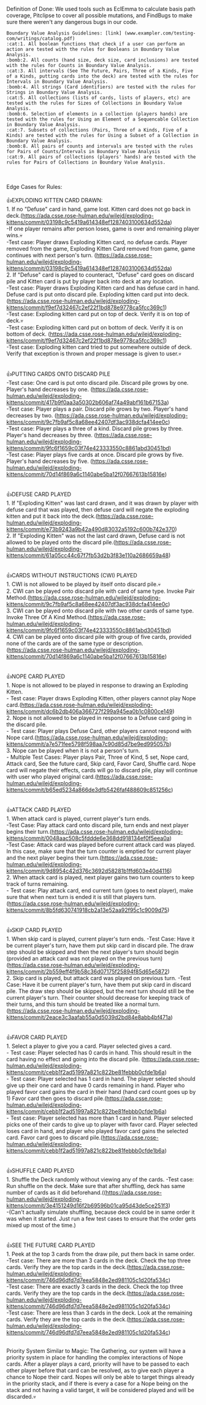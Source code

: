   Definition of Done:
    We used tools such as EclEmma to calculate basis path coverage, Pitclipse to cover all possible mutations, and FindBugs to make sure there weren't any dangerous bugs in our code.
  
    Boundary Value Analysis Guidelines: [link] (www.exampler.com/testing-com/writings/catalog.pdf)  
    :cat:1. All boolean functions that check if a user can perform an action are tested with the rules for Booleans in Boundary Value Analysis.  
    :bomb:2. All counts (hand size, deck size, card inclusions) are tested with the rules for Counts in Boundary Value Analysis.  
    :cat:3. All intervals (See The Future, Pairs, Three of a Kinds, Five of a Kinds, putting cards into the deck) are tested with the rules for Intervals in Boundary Value Analysis.  
    :bomb:4. All strings (Card identifiers) are tested with the rules for Strings in Boundary Value Analysis.  
    :cat:5. All collections (lists of cards, lists of players, etc) are tested with the rules for Sizes of Collections in Boundary Value Analysis.  
    :bomb:6. Selection of elements in a collection (players hands) are tested with the rules for Using an Element of a Sequencable Collection in Boundary Value Analysis.  
    :cat:7. Subsets of collections (Pairs, Three of a Kinds, Five of a Kinds) are tested with the rules for Using a Subset of a Collection in Boundary Value Analysis.  
    :bomb:8. All pairs of counts and intervals are tested with the rules for Pairs of Counts/Intervals in Boundary Value Analysis  
    :cat:9. All pairs of collections (players' hands) are tested with the rules for Pairs of Collections in Boundary Value Analysis.  
<br><br>Edge Cases for Rules:  
	<br>:+1:EXPLODING KITTEN CARD DRAWN:  
	    1. If no "Defuse" card in hand, game lost. Kitten card does not go back in deck.(https://ada.csse.rose-hulman.edu/wilejd/exploding-kittens/commit/03198c9c5419a614348ef1287403100634d552da)  
			-If one player remains after person loses, game is over and remaining player wins.:skull:  
			-Test case: Player draws Exploding Kitten card, no defuse cards.
		    Player removed from the game, Exploding Kitten Card removed from game, game continues with next person's turn. (https://ada.csse.rose-hulman.edu/wilejd/exploding-kittens/commit/03198c9c5419a614348ef1287403100634d552da)  
	    2. If "Defuse" card is played to counteract, "Defuse" card goes on discard pile and 
		Kitten card is put by player back into deck at any location.   
			-Test case: Player draws Exploding Kitten card and has defuse card
			in hand. Defuse card is put onto discard pile. Exploding kitten card put into deck.  (https://ada.csse.rose-hulman.edu/wilejd/exploding-kittens/commit/f9ef7d32467c2ef22f1bd878e9778ca5fcc369c1)  
				-Test case: Exploding kitten card put on top of deck. Verify it is on top of deck.:skull:  
				-Test case: Exploding kitten card put on bottom of deck. Verify it is on bottom of deck.  (https://ada.csse.rose-hulman.edu/wilejd/exploding-kittens/commit/f9ef7d32467c2ef22f1bd878e9778ca5fcc369c1)  
				-Test case: Exploding kitten card tried to put somewhere outside of deck. Verify that 
				exception is thrown and proper message is given to user.:skull:  
    <br><br>:+1:PUTTING CARDS ONTO DISCARD PILE  
	-Test case: One card is put onto discard pile. Discard pile grows by one. Player's
	hand decreases by one. (https://ada.csse.rose-hulman.edu/wilejd/exploding-kittens/commit/417b9f0aa3a50302b606af74a49abf161b67153a)  
	-Test case: Player plays a pair. Discard pile grows by two. Player's hand decreases
	by two. (https://ada.csse.rose-hulman.edu/wilejd/exploding-kittens/commit/9c7fb9af5c8a68ee42407df3ac938dcfa414ee0c)  
	-Test case: Player plays a three of a kind. Discard pile grows by three. Player's
	hand decreases by three. (https://ada.csse.rose-hulman.edu/wilejd/exploding-kittens/commit/9fc6f1659c03f74e423333550c8861abd30451bd)  
	-Test case: Player plays five cards at once. Discard pile grows by five. Player's
	hand decreases by five. (https://ada.csse.rose-hulman.edu/wilejd/exploding-kittens/commit/70d14f869a6c1140abe5ba12f07667613b15816e)  
	<br><br>:+1:DEFUSE CARD PLAYED  
	    1. If "Exploding Kitten" was last card drawn, and it was drawn by player with defuse card
		that was played, then defuse card will negate the exploding kitten and put it back into the
		deck.(https://ada.csse.rose-hulman.edu/wilejd/exploding-kittens/commit/e73b9243a9b42a490d83032a5192c600b742e370)  
	    2. If "Exploding Kitten" was not the last card drawn, Defuse card is not allowed to be
		played onto the discard pile.(https://ada.csse.rose-hulman.edu/wilejd/exploding-kittens/commit/61a05cc44c67f7fb53d2b3f83e110a2686659a48)  
	<br><br>:+1:CARDS WITHOUT INSTRUCTIONS (CWI) PLAYED  
	    1. CWI is not allowed to be played by itself onto discard pile.:skull:  
	    2. CWI can be played onto discard pile with card of same type. Invoke Pair Method.(https://ada.csse.rose-hulman.edu/wilejd/exploding-kittens/commit/9c7fb9af5c8a68ee42407df3ac938dcfa414ee0c)  
	    3. CWI can be played onto discard pile with two other cards of same type. Invoke Three Of A Kind Method.(https://ada.csse.rose-hulman.edu/wilejd/exploding-kittens/commit/9fc6f1659c03f74e423333550c8861abd30451bd)  
	    4. CWI can be played onto discard pile with group of five cards, provided none of the cards are of the same type or description.(https://ada.csse.rose-hulman.edu/wilejd/exploding-kittens/commit/70d14f869a6c1140abe5ba12f07667613b15816e)  
	<br><br>:+1:NOPE CARD PLAYED  
	    1. Nope is not allowed to be played in response to drawing an Exploding Kitten.  
	    	- Test case: Player draws Exploding Kitten, other players cannot play Nope card.(https://ada.csse.rose-hulman.edu/wilejd/exploding-kittens/commit/dc6b2db406a366727f299a945ea0b1c0800ce149)  
	    2. Nope is not allowed to be played in response to a Defuse card going in the discard pile.  
		    - Test case: Player plays Defuse Card, other players cannot respond with Nope card.(https://ada.csse.rose-hulman.edu/wilejd/exploding-kittens/commit/a7e571fee5798f598aa7c90d85d7be9ed995057b)  
	    3. Nope can be played when it is not a person's turn.  
		    - Multiple Test Cases: Player plays Pair, Three of Kind, 5 set, Nope card,
		    Attack card, See the future card, Skip card, Favor Card, Shuffle card.
			Nope card will negate their effects, cards will go to discard pile, play will
			continue with user who played original card.(https://ada.csse.rose-hulman.edu/wilejd/exploding-kittens/commit/b65ed5234a866de3dfb5426faf488609c851256c)  
	<br><br>:+1:ATTACK CARD PLAYED  
	    1. When attack card is played, current player's turn ends.  
			-Test Case: Play attack card onto discard pile,
			turn ends and next player begins their turn.(https://ada.csse.rose-hulman.edu/wilejd/exploding-kittens/commit/0048aac508c5fddde6e368dd918134ef0f5eea0a)  
			-Test Case: Attack card was played before current attack card was
			played. In this case, make sure that the turn counter is emptied
			for current player and the next player begins their turn.(https://ada.csse.rose-hulman.edu/wilejd/exploding-kittens/commit/9d8954c42d376c3692d58281b1ffd603e40d4116)  
	    2. When attack card is played, next player gains two turn counters to keep
	    track of turns remaining.  
	    	- Test case: Play attack card, end current turn 
	    	(goes to next player), make sure that when
			next turn is ended it is still that players turn.(https://ada.csse.rose-hulman.edu/wilejd/exploding-kittens/commit/8b5fd630741918cb2a13e52aa92f95c1c9009d75)  
	<br><br>:+1:SKIP CARD PLAYED  
	    1. When skip card is played, current player's turn ends.
			-Test Case: Have it be current player's turn, have them put skip
			card in discard pile. The draw step should be skipped and then the
			next player's turn should begin (provided an attack card was not 
			played on the previous turn)(https://ada.csse.rose-hulman.edu/wilejd/exploding-kittens/commit/2b559eff4f9b58c36d07175f25894f85d65e5872)  
	    2. Skip card is played, but attack card was played on previous turn.
			-Test Case: Have it be current player's turn, have them put skip
			card in discard pile. The draw step should be skipped, but the next
			turn should still be the current player's turn. Their counter should
			decrease for keeping track of their turns, and this turn should be
			treated like a normal turn.(https://ada.csse.rose-hulman.edu/wilejd/exploding-kittens/commit/2eace3c3aafab55a0d5039d2bd84e8abb4bf471a)  
	<br><br>:+1:FAVOR CARD PLAYED  
	    1. Select a player to give you a card. Player selected gives a card.  
		    - Test case: Player selected has 0 cards in hand. This should
			result in the card having no effect and going into the discard
			pile.  (https://ada.csse.rose-hulman.edu/wilejd/exploding-kittens/commit/cebb1f2ad51997a821c822be81febbb0cfde1b6a)  
		    - Test case: Player selected has 1 card in hand. The player selected
			should give up their one card and have 0 cards remaining in hand.
			Player who played favor card gains the card in their hand (hand card count goes up by 1)
			Favor card then goes to discard pile.(https://ada.csse.rose-hulman.edu/wilejd/exploding-kittens/commit/cebb1f2ad51997a821c822be81febbb0cfde1b6a)  
		    - Test case: Player selected has more than 1 card in hand. Player
			selected picks one of their cards to give up to player with favor
			card. Player selected loses card in hand, and player who played
			favor card gains the selected card. Favor card goes to discard pile.(https://ada.csse.rose-hulman.edu/wilejd/exploding-kittens/commit/cebb1f2ad51997a821c822be81febbb0cfde1b6a)  
	<br><br>:+1:SHUFFLE CARD PLAYED  
	    1. Shuffle the Deck randomly without viewing any of the cards.
			-Test case: Run shuffle on the deck. Make sure that after shuffling,
			deck has same number of cards as it did beforehand.((https://ada.csse.rose-hulman.edu/wilejd/exploding-kittens/commit/3e4151249d16f2b69596b01ca95d43de5ce251f3)  
			-(Can't actually simulate shuffling, because deck could be in same
			order it was when it started. Just run a few test cases to ensure
			that the order gets mixed up most of the time.)  
	<br><br>:+1:SEE THE FUTURE CARD PLAYED  
	    1. Peek at the top 3 cards from the draw pile, put them back in same order.  
			-Test case: There are more than 3 cards in the deck. Check the top three cards.
                        Verify they are the top cards in the deck.(https://ada.csse.rose-hulman.edu/wilejd/exploding-kittens/commit/746d96dfd7d7eea5848e2ed981105c1d20fa534c)  
			-Test case: There are exactly 3 cards in the deck. Check the top three cards.
                        Verify they are the top cards in the deck.(https://ada.csse.rose-hulman.edu/wilejd/exploding-kittens/commit/746d96dfd7d7eea5848e2ed981105c1d20fa534c)  
			-Test case: There are less than 3 cards in the deck. Look at the remaining cards.
                        Verify they are the top cards in the deck.(https://ada.csse.rose-hulman.edu/wilejd/exploding-kittens/commit/746d96dfd7d7eea5848e2ed981105c1d20fa534c)  
			
<br>Priority System
    Similar to Magic: The Gathering, our system will have a priority system in place for
        handling the complex interactions of Nope cards. After a player plays a card, 
        priority will have to be passed to each other player before that card can be
        resolved, as to give each player a chance to Nope their card. Nopes will only be
        able to target things already in the priority stack, and if there is every a case
        for a Nope being on the stack and not having a valid target, it will be considered
        played and will be discarded.:skull:  

